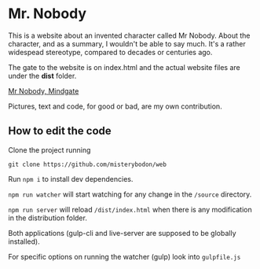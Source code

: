 # Mr. Nobody

This is a website about an invented character called Mr Nobody. About the 
character, and as a summary, I wouldn't be able to say much. It's a rather widespead stereotype,
compared to decades or centuries ago.

The gate to the website is on index.html and the actual website files are under the __dist__ folder.


[Mr Nobody, Mindgate](https://misterybodon.github.io/web/ "The Website")



Pictures, text and code, for good or bad, are my own contribution.


## How to edit the code

Clone the project running 

```
git clone https://github.com/misterybodon/web
```

Run `npm i` to install dev dependencies.

`npm run watcher` will start watching for any change in the `/source` directory.

`npm run server` will reload `/dist/index.html` when there is any modification in 
the distribution folder.

Both applications (gulp-cli and live-server are supposed to be globally installed).

For specific options on running the watcher (gulp) look into `gulpfile.js`

